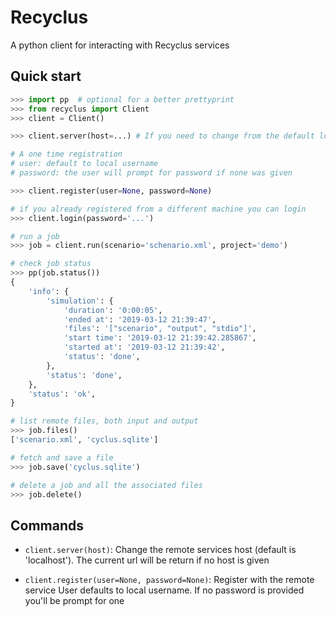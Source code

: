 # Recyclus
A python client for interacting with Recyclus services 

## Quick start

``` python
>>> import pp  # optional for a better prettyprint
>>> from recyclus import Client
>>> client = Client()

>>> client.server(host=...) # If you need to change from the default local service

# A one time registration 
# user: default to local username
# password: the user will prompt for password if none was given

>>> client.register(user=None, password=None) 

# if you already registered from a different machine you can login
>>> client.login(password='...') 

# run a job
>>> job = client.run(scenario='schenario.xml', project='demo')

# check job status
>>> pp(job.status())
{
    'info': {
        'simulation': {
            'duration': '0:00:05',
            'ended at': '2019-03-12 21:39:47',
            'files': '["scenario", "output", "stdio"]',
            'start time': '2019-03-12 21:39:42.285867',
            'started at': '2019-03-12 21:39:42',
            'status': 'done',
        },
        'status': 'done',
    },
    'status': 'ok',
}

# list remote files, both input and output
>>> job.files()
['scenario.xml', 'cyclus.sqlite']

# fetch and save a file
>>> job.save('cyclus.sqlite')

# delete a job and all the associated files
>>> job.delete()
```

## Commands

* `client.server(host)`: Change the remote services host (default is 'localhost'). 
 The current url will be return if no host is given

* `client.register(user=None, password=None)`: Register with the remote service User defaults to local username. If 
no password is provided you'll be prompt for one


